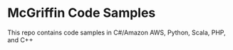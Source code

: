 # McGriffin Code Samples

This repo contains code samples in C#/Amazon AWS, Python, Scala, PHP, and C++
